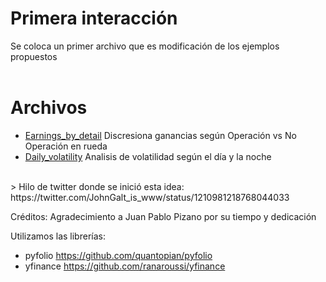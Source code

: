 
# Primera interacción

Se coloca un primer archivo que es modificación de los ejemplos propuestos
<br>
<br>
# Archivos

* [Earnings_by_detail](https://github.com/sgarofoli/Bursatil-Argentina-Python/blob/Ideas-after-this-branch/Earning_by_detail_project.py) Discresiona ganancias según Operación vs No Operación en rueda
* [Daily_volatility](https://github.com/sgarofoli/Bursatil-Argentina-Python/blob/Ideas-after-this-branch/daily_volatility_project.py) Analisis de volatilidad según el día y la noche


<br>
> Hilo de twitter donde se inició esta idea: 
https://twitter.com/JohnGalt_is_www/status/1210981218768044033

<br>



 Créditos:
 Agradecimiento a Juan Pablo Pizano por su tiempo y dedicación

Utilizamos las librerías:
- pyfolio https://github.com/quantopian/pyfolio
- yfinance https://github.com/ranaroussi/yfinance

